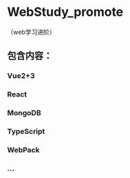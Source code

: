 # WebStudy_promote
（web学习进阶）
## 包含内容：
### Vue2+3
### React
### MongoDB
### TypeScript
### WebPack
### ...

